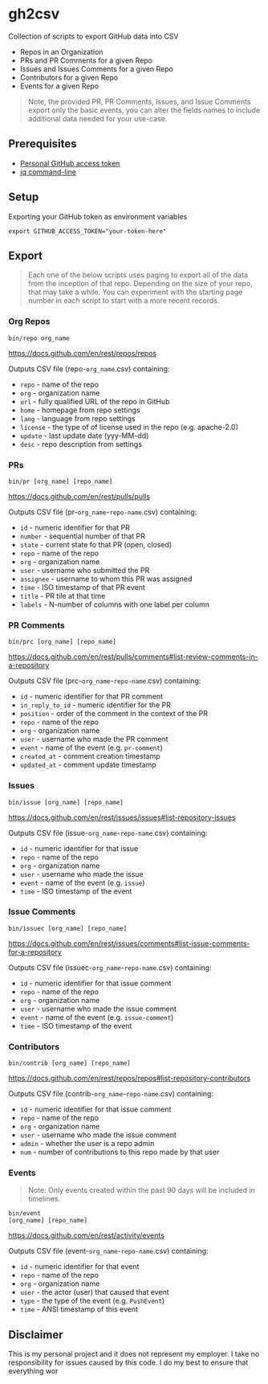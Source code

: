 # gh2csv

Collection of scripts to export GitHub data into CSV

* Repos in an Organization
* PRs and PR Comments for a given Repo
* Issues and Issues Comments for a given Repo
* Contributors for a given Repo 
* Events for a given Repo 

> Note, the provided PR, PR Comments, Issues, and Issue Comments export only the basic events, you can alter the fields names to include additional data needed for your use-case. 

## Prerequisites 

* [Personal GitHub access token](https://github.com/settings/tokens) 
* [jq command-line](https://stedolan.github.io/jq/)

## Setup

Exporting your GitHub token as environment variables

```shell
export GITHUB_ACCESS_TOKEN="your-token-here"
```

## Export

> Each one of the below scripts uses paging to export all of the data from the inception of that repo. Depending on the size of your repo, that may take a while. You can experiment with the starting page number in each script to start with a more recent records. 

### Org Repos 

```shell
bin/repo org_name
```

https://docs.github.com/en/rest/repos/repos

Outputs CSV file (repo-`org_name`.csv) containing: 

* `repo` - name of the repo 
* `org` - organization name
* `url` - fully qualified URL of the repo in GitHub
* `home` - homepage from repo settings
* `lang` - language from repo settings 
* `license` - the type of of license used in the repo (e.g. apache-2.0)
* `update` - last update date (yyy-MM-dd)
* `desc` - repo description from settings 

### PRs

```shell
bin/pr [org_name] [repo_name]
```

https://docs.github.com/en/rest/pulls/pulls

Outputs CSV file (pr-`org_name`-`repo-name`.csv) containing: 

* `id` - numeric identifier for that PR
* `number` - sequential number of that PR
* `state` - current state fo that PR (open, closed)
* `repo` - name of the repo 
* `org` - organization name
* `user` - username who submitted the PR
* `assignee` - username to whom this PR was assigned 
* `time` - ISO timestamp of that PR event
* `title` - PR tile at that time 
* `labels` - N-number of columns with one label per column 

### PR Comments 

```shell
bin/prc [org_name] [repo_name]
```

https://docs.github.com/en/rest/pulls/comments#list-review-comments-in-a-repository

Outputs CSV file (prc-`org_name`-`repo-name`.csv) containing: 

* `id` - numeric identifier for that PR comment
* `in_reply_to_id` - numeric identifier for the PR
* `position` - order of the comment in the context of the PR
* `repo` - name of the repo 
* `org` - organization name
* `user` - username who made the PR comment
* `event` - name of the event (e.g. `pr-comment`)
* `created_at` - comment creation timestamp 
* `updated_at` - comment update timestamp

### Issues 

```shell
bin/issue [org_name] [repo_name]
```

https://docs.github.com/en/rest/issues/issues#list-repository-issues

Outputs CSV file (issue-`org_name`-`repo-name`.csv) containing: 

* `id` - numeric identifier for that issue
* `repo` - name of the repo 
* `org` - organization name
* `user` - username who made the issue
* `event` - name of the event (e.g. `issue`)
* `time` - ISO timestamp of the event

### Issue Comments 

```shell
bin/issuec [org_name] [repo_name]
```

https://docs.github.com/en/rest/issues/comments#list-issue-comments-for-a-repository

Outputs CSV file (issuec-`org_name`-`repo-name`.csv) containing: 

* `id` - numeric identifier for that issue comment
* `repo` - name of the repo 
* `org` - organization name
* `user` - username who made the issue comment 
* `event` - name of the event (e.g. `issue-comment`)
* `time` - ISO timestamp of the event

### Contributors 

```shell
bin/contrib [org_name] [repo_name]
```

https://docs.github.com/en/rest/repos/repos#list-repository-contributors

Outputs CSV file (contrib-`org_name`-`repo-name`.csv) containing: 

* `id` - numeric identifier for that issue comment
* `repo` - name of the repo 
* `org` - organization name
* `user` - username who made the issue comment 
* `admin` - whether the user is a repo admin
* `num` - number of contributions to this repo made by that user

### Events 

> Note: Only events created within the past 90 days will be included in timelines.

```shell
bin/event 
[org_name] [repo_name]
```

https://docs.github.com/en/rest/activity/events

Outputs CSV file (event-`org_name`-`repo-name`.csv) containing: 

* `id` - numeric identifier for that event
* `repo` - name of the repo 
* `org` - organization name
* `user` - the actor (user) that caused that event
* `type` - the type of the event (e.g. `PushEvent`)
* `time` - ANSI timestamp of this event


## Disclaimer

This is my personal project and it does not represent my employer. I take no responsibility for issues caused by this code. I do my best to ensure that everything wor
